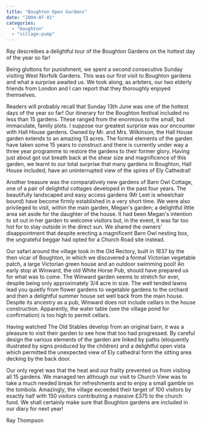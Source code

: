 ```yaml
---
title: "Boughton Open Gardens"
date: "2004-07-01"
categories: 
  - "boughton"
  - "village-pump"
---
```


Ray descreibes a delightful tour of the Boughton Gardens on the hottest day of the year so far!

Being gluttons for punishment, we spent a second consecutive Sunday visiting West Norfolk Gardens. This was our first visit to Boughton gardens and what a surprise awaited us. We took along, as arbiters, our two elderly friends from London and I can report that they thoroughly enjoyed themselves.

Readers will probably recall that Sunday 13th June was one of the hottest days of the year so far! Our itinerary for the Boughton festival included no less than 15 gardens. These ranged from the enormous to the small, but immaculate, family plots. I suppose our greatest surprise was our encounter with Hall House gardens. Owned by Mr. and Mrs. Wilkinson, the Hall House garden extends to an amazing 13 acres. The formal elements of the garden have taken some 15 years to construct and there is currently under way a three year programme to restore the gardens to their former glory. Having just about got out breath back at the shear size and magnificence of this garden, we learnt to our total surprise that many gardens in Boughton, Hall House included, have an uninterrupted view of the spires of Ely Cathedral!

Another treasure was the comparatively new gardens of Barn Owl Cottage, one of a pair of delightful cottages developed in the past four years. The beautifully landscaped and easy access gardens (Mr Leet is wheelchair bound) have become firmly established in a very short time. We were also privileged to visit, within the main garden, Megan's garden; a delightful little area set aside for the daughter of the house. It had been Megan's intention to sit out in her garden to welcome visitors but, in the event, it was far too hot for to stay outside in the direct sun. We shared the owners' disappointment that despite erecting a magnificent Barn Owl nesting box, the ungrateful beggar had opted for a Church Road site instead.

Our safari around the village took in the Old Rectory, built in 1837 by the then vicar of Boughton, in which we discovered a formal Victorian vegetable patch, a large Victorian green house and an outdoor swimming pool! An early stop at Winward, the old White Horse Pub, should have prepared us for what was to come. The Winward garden seems to stretch for ever, despite being only approximately 3/4 acre in size. The well tended lawns lead you quietly from flower gardens to vegetable gardens to the orchard and then a delightful summer house set well back from the main house. Despite its ancestry as a pub, Winward does not include cellars in the house construction. Apparently, the water table (see the village pond for confirmation) is too high to permit cellars.

Having watched The Old Stables develop from an original barn, it was a pleasure to visit their garden to see how that too had progressed. By careful design the various elements of the garden are linked by paths (eloquently illustrated by signs produced by the children) and a delightful open vista which permitted the unexpected view of Ely cathedral form the sitting area decking by the back door.

Our only regret was that the heat and our frailty prevented us from visiting all 15 gardens. We managed ten although our visit to Church View was to take a much needed break for refreshments and to enjoy a small gamble on the tombola. Amazingly, the village exceeded their target of 100 visitors by exactly half with 150 visitors contributing a massive £375 to the church fund. We shall certainly make sure that Boughton gardens are included in our diary for next year!

Ray Thompson
